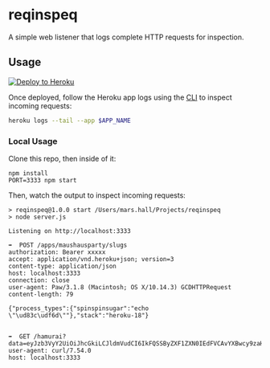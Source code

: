 reqinspeq
=========

A simple web listener that logs complete HTTP requests for inspection.

Usage
-----

[![Deploy to Heroku](https://www.herokucdn.com/deploy/button.svg)](https://heroku.com/deploy)

Once deployed, follow the Heroku app logs using the [CLI](https://devcenter.heroku.com/articles/heroku-cli) to inspect incoming requests:

```bash
heroku logs --tail --app $APP_NAME
```

### Local Usage

Clone this repo, then inside of it:

```
npm install
PORT=3333 npm start
```

Then, watch the output to inspect incoming requests:

```
> reqinspeq@1.0.0 start /Users/mars.hall/Projects/reqinspeq
> node server.js

Listening on http://localhost:3333

➡️  POST /apps/maushausparty/slugs
authorization: Bearer xxxxx
accept: application/vnd.heroku+json; version=3
content-type: application/json
host: localhost:3333
connection: close
user-agent: Paw/3.1.8 (Macintosh; OS X/10.14.3) GCDHTTPRequest
content-length: 79

{"process_types":{"spinspinsugar":"echo \"\ud83c\udf6d\""},"stack":"heroku-18"}


➡️  GET /hamurai?data=eyJzb3VyY2UiOiJhcGkiLCJldmVudCI6IkFQSSByZXF1ZXN0IEdFVCAvYXBwcy9zaHJvdWRlZC1jb2FzdC0yMTMzNCIsInJlcXVlc3RlciI6InVua25vd24iLCJ1c2VySWQiOiI5MDAzY2JiMi0xZTA0LTQwZTgtYTFlZi05MmI3ZjE3N2M5YWUiLCJwYWdlIjp7InBhdGgiOiIvYXBwcy9zaHJvdWRlZC1jb2FzdC0yMTMzNCIsInVybCI6Imh0dHA6Ly9sb2NhbGhvc3Q6NTAwMC9hcHBzL3Nocm91ZGVkLWNvYXN0LTIxMzM0Iiwic2VhcmNoIjoiIn0sInByb3BlcnRpZXMiOnsiaHR0cF92ZXJzaW9uIjoiSFRUUC8xLjEiLCJodHRwX2FjY2VwdCI6ImFwcGxpY2F0aW9uL3ZuZC5oZXJva3UranNvbjsgdmVyc2lvbj0zIn19
user-agent: curl/7.54.0
host: localhost:3333

```
